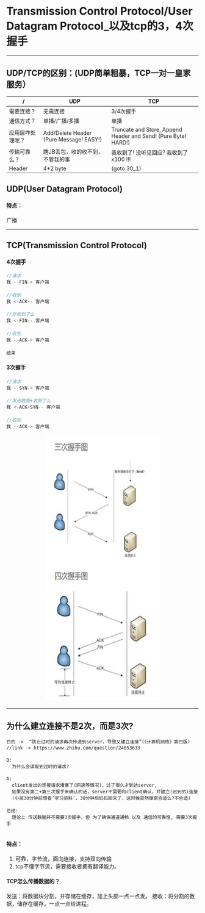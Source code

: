 # Transmission Control Protocol/User Datagram Protocol_以及tcp的3，4次握手
---
## UDP/TCP的区别：(UDP简单粗暴，TCP一对一皇家服务）
 /| UDP | TCP 
--- | --- | --- |
需要连接？ | 无需连接 | 3/4次握手 |
通信方式？ | 单播/广播/多播 | 单播 |
应用层咋处理呢？| Add/Delete Header (Pure Message! EASY!) |Truncate and Store, Append Header and Send! (Pure Byte! HARD!) |
传输可靠么？| 瞎JB丢包，收的收不到，不管我的事| 我收到了! 没听见回应? 我收到了x100 !!!
Header | 4*2 byte | (goto 30_1) |





## UDP(User Datagram Protocol)


#### 特点：
广播





---
## TCP(Transmission Control Protocol)

#### 4次握手
```java
//请求
我 --FIN-> 客户端

//收到
我 <-ACK-- 客户端

//你收到了么
我 <-FIN-- 客户端

//收到
我 --ACK-> 客户端

结束
```

#### 3次握手
```java
//请求
我 --SYN-> 客户端

//发送数据+收到了么
我 <-ACK+SYN-- 客户端

//收到
我 --ACK-> 客户端
```

<p align="center">
  <img src="https://raw.githubusercontent.com/IDGAQ/Super_Cool_Notes/main/3%E6%AC%A1%2B4%E6%AC%A1%E6%8F%A1%E6%89%8B.jpg" width="300" height="700">
</p>



---
## 为什么建立连接不是2次，而是3次? ##
```
目的 ->  “防止过时的请求再次传递到server，导致又建立连接”(《计算机网络》第四版) //link -> https://www.zhihu.com/question/24853633

Q: 
  为什么会读取到过时的请求?

A: 
  client发出的连接请求堵塞了(网速等情况)，过了很久才到达server,
  如果没有第二+第三次握手来确认的话，server不需要和client确认，并建立(迟到的)连接
  (小孩30分钟前想看‘学习资料’，30分钟后妈妈回来了，这时候突然弹窗合适么?不合适)
  
总结: 
  理论上 传送数据并不需要3次握手，但 为了确保通道通畅 以及 通信的可靠性, 需要3次握手


```


#### 特点：
1. 可靠，字节流，面向连接，支持双向传输
2. tcp不懂字节流，需要接收者拥有翻译能力。

#### TCP怎么传播数据的？
发送：将数据块分割，并存储在缓存，加上头部一点一点发。
接收：将分割的数据，储存在缓存，一点一点给进程。

